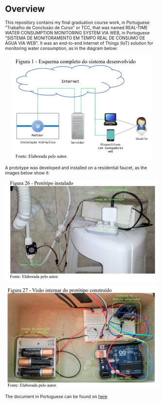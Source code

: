 # Overview

This repository contains my final graduation course work, in Portuguese "Trabalho de Conclusão de Curso" or TCC, that was named REAL-TIME WATER CONSUMPTION MONITORING SYSTEM VIA WEB, in Portuguese "SISTEMA DE MONITORAMENTO EM TEMPO REAL DE CONSUMO DE ÁGUA VIA WEB". It was an end-to-end Internet of Things (IoT) solution for monitoring water consumption, as in the diagram below: 

<p align="center">
  <img width="460" src="https://raw.githubusercontent.com/RomuloDrumond/TCC-iot-agua/master/images/system.png">
</p>


A prototype was developed and installed on a residential faucet, as the images below show it:

![alt text](https://raw.githubusercontent.com/RomuloDrumond/TCC-iot-agua/master/images/prototype01.png)

![alt text](https://raw.githubusercontent.com/RomuloDrumond/TCC-iot-agua/master/images/prototype02.png)

The document in Portuguese can be found on [here](https://github.com/RomuloDrumond/TCC-iot-agua/raw/master/TCC%20vFinal.pdf)
